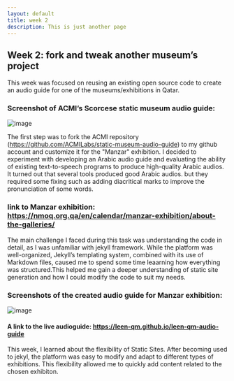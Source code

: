 ```yaml
---
layout: default
title: week 2
description: This is just another page
---
```


## **Week 2: fork and tweak another museum’s project**

This week was focused on reusing an existing open source code to create an audio guide for one of the museums/exhibitions in Qatar.

### Screenshot of ACMI’s Scorcese static museum audio guide:
![image](https://github.com/user-attachments/assets/6203502b-d11b-4522-bee8-c953a5ad4505)


The first step was to fork the ACMI repository (https://github.com/ACMILabs/static-museum-audio-guide) to my github account and customize it for the "Manzar" exhibition. I decided to experiment with developing an Arabic audio guide and evaluating the ability of existing text-to-speech programs to produce high-quality Arabic audios. It turned out that several tools produced good Arabic audios. but they required some fixing such as adding diacritical marks to improve the pronunciation of some words.

### link to Manzar exhibition: https://nmoq.org.qa/en/calendar/manzar-exhibition/about-the-galleries/

The main challenge I faced during this task was understanding the code in detail, as I was unfamiliar with jekyll framework. While the platform was well-organized, Jekyll’s templating system, combined with its use of Markdown files, caused me to spend some time leaarning how everything was structured.This helped me gain a deeper understanding of static site generation and how I could modify the code to suit my needs.


### Screenshots of the created audio guide for Manzar exhibition:
![image](https://github.com/user-attachments/assets/121033c9-5178-4a89-8c07-1ed65d3ab876)


#### A link to the live audioguide: https://leen-qm.github.io/leen-qm-audio-guide

This week, I learned about the flexibility of Static Sites. After becoming used to jekyl, the platform was easy to modify and adapt to different types of exhibitions. This flexibility allowed me to quickly add content related to the chosen exhibiton.


